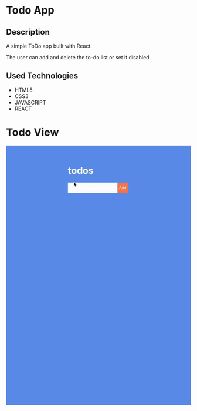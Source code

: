 # Todo App

## Description

A simple ToDo app built with React.

The user can add and delete the to-do list or set it disabled.

## Used Technologies

- HTML5
- CSS3
- JAVASCRIPT
- REACT

# Todo View

<img src="/images/screen-view.gif">
